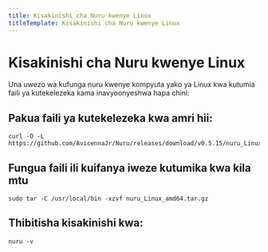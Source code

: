 ```yaml
---
title: Kisakinishi cha Nuru kwenye Linux
titleTemplate: Kisakinishi cha Nuru kwenye Linux
---
```


# Kisakinishi cha Nuru kwenye Linux

Una uwezo wa kufunga nuru kwenye kompyuta yako ya Linux kwa kutumia faili ya kutekelezeka kama inavyoonyeshwa hapa chini:

## Pakua faili ya kutekelezeka kwa amri hii:

```
curl -O -L https://github.com/AvicennaJr/Nuru/releases/download/v0.5.15/nuru_Linux_amd64.tar.gz
```

## Fungua faili ili kuifanya iweze kutumika kwa kila mtu

```
sudo tar -C /usr/local/bin -xzvf nuru_Linux_amd64.tar.gz
```

## Thibitisha kisakinishi kwa:

```
nuru -v

```
